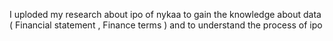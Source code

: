 I uploded my research about ipo of nykaa to gain the knowledge about data ( Financial statement , Finance terms ) and to understand the process of ipo

